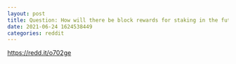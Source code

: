 ```yaml
--- 
layout: post 
title: Question: How will there be block rewards for staking in the future when there is a max supply of 45.000.000.000? 
date: 2021-06-24 1624538449 
categories: reddit 
--- 
```

https://redd.it/o702ge
